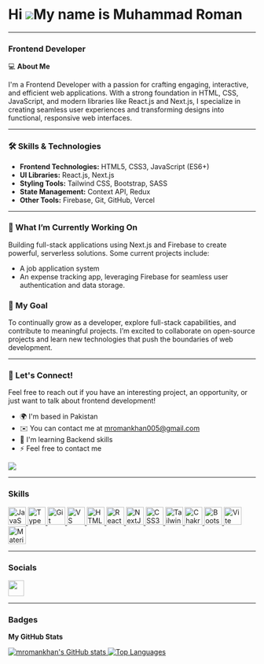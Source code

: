 # Hi ![](https://user-images.githubusercontent.com/18350557/176309783-0785949b-9127-417c-8b55-ab5a4333674e.gif)My name is Muhammad Roman

---

### Frontend Developer

💻 **About Me**

I'm a Frontend Developer with a passion for crafting engaging, interactive, and efficient web applications. With a strong foundation in HTML, CSS, JavaScript, and modern libraries like React.js and Next.js, I specialize in creating seamless user experiences and transforming designs into functional, responsive web interfaces. 

---

### 🛠️ Skills & Technologies

- **Frontend Technologies:** HTML5, CSS3, JavaScript (ES6+)
- **UI Libraries:** React.js, Next.js
- **Styling Tools:** Tailwind CSS, Bootstrap, SASS
- **State Management:** Context API, Redux
- **Other Tools:** Firebase, Git, GitHub, Vercel

---

### 🌟 What I’m Currently Working On

Building full-stack applications using Next.js and Firebase to create powerful, serverless solutions. Some current projects include:
- A job application system
- An expense tracking app, leveraging Firebase for seamless user authentication and data storage.

### 🚀 My Goal

To continually grow as a developer, explore full-stack capabilities, and contribute to meaningful projects. I’m excited to collaborate on open-source projects and learn new technologies that push the boundaries of web development.

---

### 🤝 Let's Connect!

Feel free to reach out if you have an interesting project, an opportunity, or just want to talk about frontend development!

- 🌍 I'm based in Pakistan
- ✉️ You can contact me at [mromankhan005@gmail.com](mailto:mromankhan005@gmail.com)
- 🧠 I'm learning Backend skills
- ⚡ Feel free to contact me

<a href="https://www.github.com/mromankhan" target="_blank" rel="noreferrer">
    <img src="https://img.shields.io/github/followers/mromankhan?logo=github&style=for-the-badge&color=0891b2&labelColor=22272e" />
</a>

---

### Skills

<p align="left">
    <a href="https://developer.mozilla.org/en-US/docs/Web/JavaScript" target="_blank" rel="noreferrer">
        <img src="https://raw.githubusercontent.com/danielcranney/readme-generator/main/public/icons/skills/javascript-colored.svg" width="36" height="36" alt="JavaScript" />
    </a>
    <a href="https://www.typescriptlang.org/" target="_blank" rel="noreferrer">
        <img src="https://raw.githubusercontent.com/danielcranney/readme-generator/main/public/icons/skills/typescript-colored.svg" width="36" height="36" alt="TypeScript" />
    </a>
    <a href="https://git-scm.com/" target="_blank" rel="noreferrer">
        <img src="https://raw.githubusercontent.com/danielcranney/readme-generator/main/public/icons/skills/git-colored.svg" width="36" height="36" alt="Git" />
    </a>
    <a href="https://code.visualstudio.com/" target="_blank" rel="noreferrer">
        <img src="https://raw.githubusercontent.com/danielcranney/readme-generator/main/public/icons/skills/visualstudiocode.svg" width="36" height="36" alt="VS Code" />
    </a>
    <a href="https://developer.mozilla.org/en-US/docs/Glossary/HTML5" target="_blank" rel="noreferrer">
        <img src="https://raw.githubusercontent.com/danielcranney/readme-generator/main/public/icons/skills/html5-colored.svg" width="36" height="36" alt="HTML5" />
    </a>
    <a href="https://reactjs.org/" target="_blank" rel="noreferrer">
        <img src="https://raw.githubusercontent.com/danielcranney/readme-generator/main/public/icons/skills/react-colored.svg" width="36" height="36" alt="React" />
    </a>
    <a href="https://nextjs.org/docs" target="_blank" rel="noreferrer">
        <img src="https://raw.githubusercontent.com/danielcranney/readme-generator/main/public/icons/skills/nextjs-colored.svg" width="36" height="36" alt="NextJs" />
    </a>
    <a href="https://www.w3.org/TR/CSS/#css" target="_blank" rel="noreferrer">
        <img src="https://raw.githubusercontent.com/danielcranney/readme-generator/main/public/icons/skills/css3-colored.svg" width="36" height="36" alt="CSS3" />
    </a>
    <a href="https://tailwindcss.com/" target="_blank" rel="noreferrer">
        <img src="https://raw.githubusercontent.com/danielcranney/readme-generator/main/public/icons/skills/tailwindcss-colored.svg" width="36" height="36" alt="TailwindCSS" />
    </a>
    <a href="https://chakra-ui.com/" target="_blank" rel="noreferrer">
        <img src="https://raw.githubusercontent.com/danielcranney/readme-generator/main/public/icons/skills/chakra-colored.svg" width="36" height="36" alt="Chakra UI" />
    </a>
    <a href="https://getbootstrap.com/" target="_blank" rel="noreferrer">
        <img src="https://raw.githubusercontent.com/danielcranney/readme-generator/main/public/icons/skills/bootstrap-colored.svg" width="36" height="36" alt="Bootstrap" />
    </a>
    <a href="https://vitejs.dev/" target="_blank" rel="noreferrer">
        <img src="https://raw.githubusercontent.com/danielcranney/readme-generator/main/public/icons/skills/vite-colored.svg" width="36" height="36" alt="Vite" />
    </a>
    <a href="https://mui.com/" target="_blank" rel="noreferrer">
        <img src="https://raw.githubusercontent.com/danielcranney/readme-generator/main/public/icons/skills/materialui-colored.svg" width="36" height="36" alt="Material UI" />
    </a>
</p>

---

### Socials

<p align="left">
    <a href="https://www.github.com/mromankhan" target="_blank" rel="noreferrer">
        <picture>
            <source media="(prefers-color-scheme: dark)" srcset="https://raw.githubusercontent.com/danielcranney/readme-generator/main/public/icons/socials/github-dark.svg" />
            <source media="(prefers-color-scheme: light)" srcset="https://raw.githubusercontent.com/danielcranney/readme-generator/main/public/icons/socials/github.svg" />
            <img src="https://raw.githubusercontent.com/danielcranney/readme-generator/main/public/icons/socials/github.svg" width="32" height="32" />
        </picture>
    </a>
</p>

---

### Badges

<b>My GitHub Stats</b>

<a href="http://www.github.com/mromankhan">
    <img src="https://github-readme-stats.vercel.app/api?username=mromankhan&show_icons=true&hide=stars,prs,issues,&count_private=true&title_color=0891b2&text_color=ffffff&icon_color=0891b2&bg_color=22272e&hide_border=true&show_icons=true" alt="mromankhan's GitHub stats" />
</a>

<a href="https://github.com/mromankhan" align="left">
    <img src="https://github-readme-stats.vercel.app/api/top-langs/?username=mromankhan&langs_count=10&title_color=0891b2&text_color=ffffff&icon_color=0891b2&bg_color=22272e&hide_border=true&locale=en&custom_title=Top%20%Languages" alt="Top Languages" />
</a>
